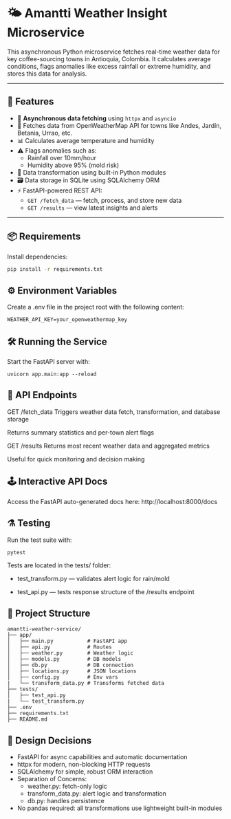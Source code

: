 # 🌤️ Amantti Weather Insight Microservice

This asynchronous Python microservice fetches real-time weather data for key coffee-sourcing towns in Antioquia, Colombia. It calculates average conditions, flags anomalies like excess rainfall or extreme humidity, and stores this data for analysis.

---

## 🚀 Features

- 🔄 **Asynchronous data fetching** using `httpx` and `asyncio`
- 📡 Fetches data from OpenWeatherMap API for towns like Andes, Jardín, Betania, Urrao, etc.
- 📊 Calculates average temperature and humidity
- ⚠️ Flags anomalies such as:
  - Rainfall over 10mm/hour
  - Humidity above 95% (mold risk)
- 🧠 Data transformation using built-in Python modules
- 🗃️ Data storage in SQLite using SQLAlchemy ORM
- ⚡ FastAPI-powered REST API:
  - `GET /fetch_data` — fetch, process, and store new data
  - `GET /results` — view latest insights and alerts

---

## 📦 Requirements

Install dependencies:

```bash
pip install -r requirements.txt
```

## ⚙️ Environment Variables

Create a .env file in the project root with the following content:
```
WEATHER_API_KEY=your_openweathermap_key
```

## 🛠️ Running the Service

Start the FastAPI server with:
```
uvicorn app.main:app --reload
```

## 🔌 API Endpoints

GET /fetch_data
Triggers weather data fetch, transformation, and database storage

Returns summary statistics and per-town alert flags

GET /results
Returns most recent weather data and aggregated metrics

Useful for quick monitoring and decision making

## 🕹️ Interactive API Docs
Access the FastAPI auto-generated docs here: http://localhost:8000/docs

## ⚗️ Testing

Run the test suite with:
```
pytest
```
Tests are located in the tests/ folder:

- test_transform.py — validates alert logic for rain/mold

- test_api.py — tests response structure of the /results endpoint

## 📂 Project Structure
```
amantti-weather-service/
├── app/
│   ├── main.py           # FastAPI app
│   ├── api.py            # Routes
│   ├── weather.py        # Weather logic
│   ├── models.py         # DB models
│   ├── db.py             # DB connection
│   ├── locations.py      # JSON locations
│   ├── config.py         # Env vars
|   └── transform_data.py # Transforms fetched data
├── tests/
│   ├── test_api.py
|   └── test_transform.py
├── .env
├── requirements.txt
├── README.md
```

## 🧠 Design Decisions
* FastAPI for async capabilities and automatic documentation
* httpx for modern, non-blocking HTTP requests
* SQLAlchemy for simple, robust ORM interaction
* Separation of Concerns:
    * weather.py: fetch-only logic
    * transform_data.py: alert logic and transformation
    * db.py: handles persistence
* No pandas required: all transformations use lightweight built-in modules

